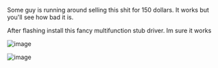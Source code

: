 Some guy is running around selling this shit for 150 dollars. It works but you'll see how bad it is.

After flashing install this fancy multifunction stub driver. Im sure it works


![image](https://github.com/user-attachments/assets/7a3e12e4-b632-4f1d-ad7d-13f8f7ceff8a)


![image](https://github.com/user-attachments/assets/e86c665e-a2dd-4ceb-89da-4f4dc2d4bff9)
